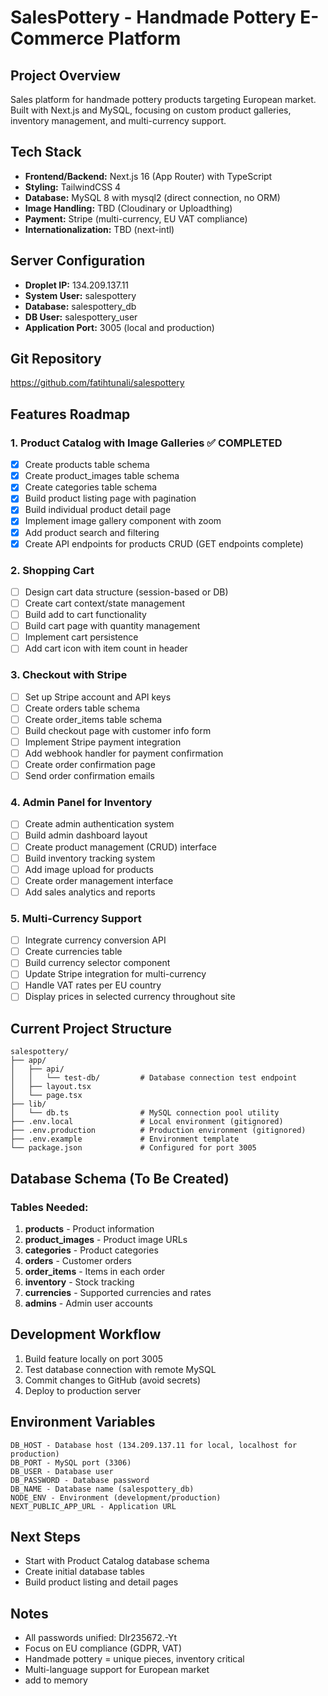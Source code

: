 # SalesPottery - Handmade Pottery E-Commerce Platform

## Project Overview
Sales platform for handmade pottery products targeting European market. Built with Next.js and MySQL, focusing on custom product galleries, inventory management, and multi-currency support.

## Tech Stack
- **Frontend/Backend:** Next.js 16 (App Router) with TypeScript
- **Styling:** TailwindCSS 4
- **Database:** MySQL 8 with mysql2 (direct connection, no ORM)
- **Image Handling:** TBD (Cloudinary or Uploadthing)
- **Payment:** Stripe (multi-currency, EU VAT compliance)
- **Internationalization:** TBD (next-intl)

## Server Configuration
- **Droplet IP:** 134.209.137.11
- **System User:** salespottery
- **Database:** salespottery_db
- **DB User:** salespottery_user
- **Application Port:** 3005 (local and production)

## Git Repository
https://github.com/fatihtunali/salespottery

## Features Roadmap

### 1. Product Catalog with Image Galleries ✅ COMPLETED
- [x] Create products table schema
- [x] Create product_images table schema
- [x] Create categories table schema
- [x] Build product listing page with pagination
- [x] Build individual product detail page
- [x] Implement image gallery component with zoom
- [x] Add product search and filtering
- [x] Create API endpoints for products CRUD (GET endpoints complete)

### 2. Shopping Cart
- [ ] Design cart data structure (session-based or DB)
- [ ] Create cart context/state management
- [ ] Build add to cart functionality
- [ ] Build cart page with quantity management
- [ ] Implement cart persistence
- [ ] Add cart icon with item count in header

### 3. Checkout with Stripe
- [ ] Set up Stripe account and API keys
- [ ] Create orders table schema
- [ ] Create order_items table schema
- [ ] Build checkout page with customer info form
- [ ] Implement Stripe payment integration
- [ ] Add webhook handler for payment confirmation
- [ ] Create order confirmation page
- [ ] Send order confirmation emails

### 4. Admin Panel for Inventory
- [ ] Create admin authentication system
- [ ] Build admin dashboard layout
- [ ] Create product management (CRUD) interface
- [ ] Build inventory tracking system
- [ ] Add image upload for products
- [ ] Create order management interface
- [ ] Add sales analytics and reports

### 5. Multi-Currency Support
- [ ] Integrate currency conversion API
- [ ] Create currencies table
- [ ] Build currency selector component
- [ ] Update Stripe integration for multi-currency
- [ ] Handle VAT rates per EU country
- [ ] Display prices in selected currency throughout site

## Current Project Structure
```
salespottery/
├── app/
│   ├── api/
│   │   └── test-db/         # Database connection test endpoint
│   ├── layout.tsx
│   └── page.tsx
├── lib/
│   └── db.ts                # MySQL connection pool utility
├── .env.local               # Local environment (gitignored)
├── .env.production          # Production environment (gitignored)
├── .env.example             # Environment template
└── package.json             # Configured for port 3005
```

## Database Schema (To Be Created)

### Tables Needed:
1. **products** - Product information
2. **product_images** - Product image URLs
3. **categories** - Product categories
4. **orders** - Customer orders
5. **order_items** - Items in each order
6. **inventory** - Stock tracking
7. **currencies** - Supported currencies and rates
8. **admins** - Admin user accounts

## Development Workflow
1. Build feature locally on port 3005
2. Test database connection with remote MySQL
3. Commit changes to GitHub (avoid secrets)
4. Deploy to production server

## Environment Variables
```
DB_HOST - Database host (134.209.137.11 for local, localhost for production)
DB_PORT - MySQL port (3306)
DB_USER - Database user
DB_PASSWORD - Database password
DB_NAME - Database name (salespottery_db)
NODE_ENV - Environment (development/production)
NEXT_PUBLIC_APP_URL - Application URL
```

## Next Steps
- Start with Product Catalog database schema
- Create initial database tables
- Build product listing and detail pages

## Notes
- All passwords unified: Dlr235672.-Yt
- Focus on EU compliance (GDPR, VAT)
- Handmade pottery = unique pieces, inventory critical
- Multi-language support for European market
- add to memory